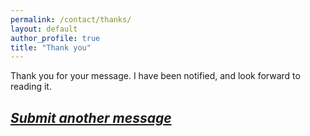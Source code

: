```yaml
---
permalink: /contact/thanks/
layout: default
author_profile: true
title: "Thank you"
---
```

Thank you for your message. I have been notified, and look forward to
reading it.

*[Submit another message](/contact/)*
---
